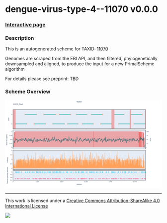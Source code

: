 # dengue-virus-type-4--11070 v0.0.0

### [Interactive page](https://chrisgkent.github.io/schemes/dengue-virus-type-4--11070-1000-v0.0.0)

### Description

This is an autogenerated scheme for TAXID: [11070](https://www.ncbi.nlm.nih.gov/Taxonomy/Browser/wwwtax.cgi?mode=Info&id=11070&lvl=3&lin=f&keep=1&srchmode=1&unlock)

Genomes are scraped from the EBI API, and then filtered, phylogenetically downsampled and aligned, to produce the input for a new PrimalScheme algorithm

For details please see preprint: TBD

### Scheme Overview

![Alt text](work/11070_final.png '11070_final.png')

------------------------------------------------------------------------

This work is licensed under a [Creative Commons Attribution-ShareAlike 4.0 International License](http://creativecommons.org/licenses/by-sa/4.0/) 

![](https://i.creativecommons.org/l/by-sa/4.0/88x31.png)